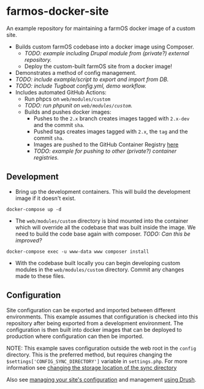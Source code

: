 # farmos-docker-site

An example repository for maintaining a farmOS docker image of a custom site.

- Builds custom farmOS codebase into a docker image using Composer.
  - *TODO: example including Drupal module from (private?) external repository.*
  - Deploy the custom-built farmOS site from a docker image!
- Demonstrates a method of config management.
- *TODO: include example/script to export and import from DB.*
- *TODO: include Tugboat config.yml, demo workflow.*
- Includes automated GitHub Actions:
  - Run phpcs on `web/modules/custom`
  - *TODO: run phpunit on `web/modules/custom`.*
  - Builds and pushes docker images:
    - Pushes to the `2.x` branch creates images tagged with `2.x-dev` and the
      commit `sha`.
    - Pushed tags creates images tagged with `2.x`, the `tag` and the commit
      `sha`.
    - Images are pushed to the GitHub Container Registry [here](https://github.com/users/paul121/packages/container/package/farmos-docker-site)
    - *TODO: example for pushing to other (private?) container registries.*

## Development

- Bring up the development containers. This will build the development image
  if it doesn't exist.

```
docker-compose up -d
```

- The `web/modules/custom` directory is bind mounted into the container
  which will override all the codebase that was built inside the image. We
  need to build the code base again with composer. *TODO: Can this be
  improved?*

```
docker-compose exec -u www-data www composer install
```

- With the codebase built locally you can begin developing custom modules in
  the `web/modules/custom` directory. Commit any changes made to these files.


## Configuration

Site configuration can be exported and imported between different environments.
This example assumes that configuration is checked into this repository after
being exported from a development environment. The configuration is then built
into docker images that can be deployed to production where configuration can
then be imported.

NOTE: This example saves configuration outside the web root in the `config`
directory. This is the preferred method, but requires changing the
`$settings['CONFIG_SYNC_DIRECTORY']` variable in `settings.php`. For more
information see [changing the storage location of the sync directory](https://www.drupal.org/docs/configuration-management/changing-the-storage-location-of-the-sync-directory)

Also see [managing your site's configuration](https://www.drupal.org/docs/configuration-management/managing-your-sites-configuration) and
  management [using Drush](https://www.drupal.org/node/2416591).

